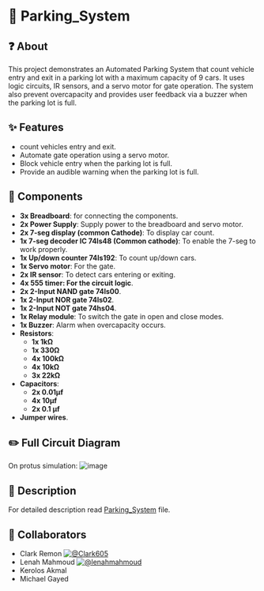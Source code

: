 # :red_car: Parking_System

## :question: About
This project demonstrates an Automated Parking System that count vehicle entry and exit in a parking lot with a maximum capacity of 9 cars. It uses logic circuits, IR sensors, and a servo motor for gate operation. The system also prevent overcapacity and provides user feedback via a buzzer when the parking lot is full.

## :sparkles: Features
- count vehicles entry and exit.
- Automate gate operation using a servo motor.
- Block vehicle entry when the parking lot is full.
- Provide an audible warning when the parking lot is full.

## :page_with_curl:	Components

- **3x Breadboard**: for connecting the components.
- **2x Power Supply**: Supply power to the breadboard and servo motor.
- **2x 7-seg display (common Cathode)**: To display car count.
- **1x 7-seg decoder IC 74ls48 (Common cathode)**: To enable the 7-seg to work properly.
- **1x Up/down counter 74ls192**: To count up/down cars.
- **1x Servo motor**: For the gate.
- **2x IR sensor**: To detect cars entering or exiting.
- **4x 555 timer: For the circuit logic**.
- **2x 2-Input NAND gate 74ls00**.
- **1x 2-Input NOR gate 74ls02**.
- **1x 2-Input NOT gate 74hs04**.
- **1x Relay module**: To switch the gate in open and close modes.
- **1x Buzzer**: Alarm when overcapacity occurs.
- **Resistors**:
  - **1x 1kΩ**
  - **1x 330Ω**
  - **4x 100kΩ**
  - **4x 10kΩ**
  - **3x 22kΩ**
- **Capacitors**:
  - **2x 0.01μf**
  - **4x 10μf**
  - **2x 0.1 μf**
- **Jumper wires**.

## :pencil2: Full Circuit Diagram
On protus simulation:
![image](https://github.com/user-attachments/assets/d182a815-fda6-48d5-b50e-50d14dbb7fc4)

##  :red_circle: Description
For detailed description read [Parking_System](https://github.com/marina5518/Parking_System/blob/main/Parking_System.pdf) file.

## :busts_in_silhouette: Collaborators
- Clark Remon [![@Clark605](https://img.shields.io/badge/GitHub-Clark605-black?logo=github)](https://github.com/Clark605) 
- Lenah Mahmoud [![@lenahmahmoud](https://img.shields.io/badge/GitHub-lenahmahmoud-black?logo=github)](https://github.com/lenahmahmoud)
- Kerolos Akmal
- Michael Gayed





